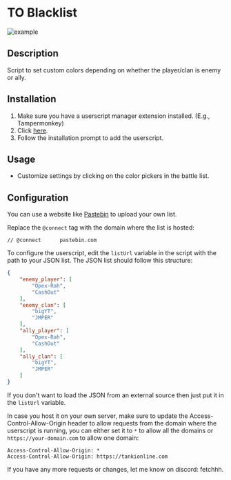 # TO Blacklist 

![example](https://i.ibb.co/BzQB9p1/ss.png)

## Description

Script to set custom colors depending on whether the player/clan is enemy or ally.

## Installation

1. Make sure you have a userscript manager extension installed. (E.g., Tampermonkey)
2. Click [here](blacklist.user.js).
3. Follow the installation prompt to add the userscript.

## Usage
- Customize settings by clicking on the color pickers in the battle list.

## Configuration

You can use a website like [Pastebin](https://pastebin.com/) to upload your own list.

Replace the `@connect` tag with the domain where the list is hosted:

`// @connect      pastebin.com`

To configure the userscript, edit the `listUrl` variable in the script with the path to your JSON list. The JSON list should follow this structure:

```json
{
    "enemy_player": [
        "Opex-Rah",
        "CashOut"
    ],
    "enemy_clan": [
        "bigYT",
        "JMPER"
    ],
    "ally_player": [
        "Opex-Rah",
        "CashOut"
    ],
    "ally_clan": [
        "bigYT",
        "JMPER"
    ]
}
```

If you don't want to load the JSON from an external source then just put it in the `listUrl` variable.

In case you host it on your own server, make sure to update the Access-Control-Allow-Origin header to allow requests from the domain where the userscript is running, you can either set it to `*` to allow all the domains or `https://your-domain.com` to allow one domain:

`Access-Control-Allow-Origin: *`\
`Access-Control-Allow-Origin: https://tankionline.com`

If you have any more requests or changes, let me know on discord: fetchhh. 
